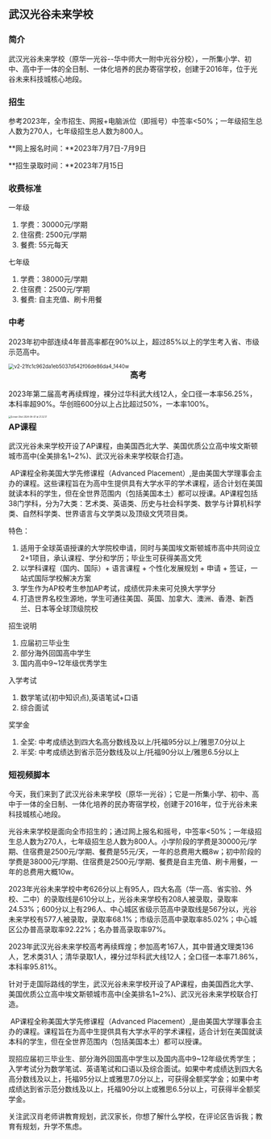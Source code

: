 ## 武汉光谷未来学校

### 简介

​		武汉光谷未来学校（原华一光谷--华中师大一附中光谷分校），一所集小学、初中、高中于一体的全日制、一体化培养的民办寄宿学校，创建于2016年，位于光谷未来科技城核心地段。

### 招生

​		参考2023年，全市招生、网报+电脑派位（即摇号）中签率<50%；一年级招生总人数为270人，七年级招生总人数为800人。

**网上报名时间：**2023年7月7日-7月9日

**招生录取时间：**2023年7月15日

### 收费标准

一年级

1. 学费：30000元/学期
2. 住宿费: 2500元/学期
3. 餐费: 55元每天

七年级

1. 学费：38000元/学期
2. 住宿费：2500元/学期
3. 餐费: 自主充值、刷卡用餐

### 中考

2023年初中部连续4年普高率都在90%以上，超过85%以上的学生考入省、市级示范高中。

<img src="https://pic1.zhimg.com/80/v2-21fc1c962da1eb5037d542f06de86da4_1440w.webp" alt="v2-21fc1c962da1eb5037d542f06de86da4_1440w" style="zoom:70%;" align="left"/>

### 高考

2023年第二届高考再续辉煌，裸分过华科武大线12人，全口径一本率56.25%，本科率超90%。华创班600分以上占比超过50%，一本率100%。

<img src="/Users/xiaozhongwen/Library/Application Support/typora-user-images/Screen Shot 2024-04-07 at 21.32.17.png" alt="Screen Shot 2024-04-07 at 21.32.17" style="zoom:30%;" align="left" />

### AP课程

​		武汉光谷未来学校开设了AP课程，由美国西北大学、美国优质公立高中埃文斯顿城市高中(全美排名1~2%)、武汉光谷未来学校联合打造。

​		AP课程全称美国大学先修课程（Advanced Placement）,是由美国大学理事会主办的课程。这些课程旨在为高中生提供具有大学水平的学术课程，适合计划在美国就读本科的学生，但在全世界范围内（包括美国本土）都可以授课。AP课程包括38门学科，分为7大类：艺术类、英语类、历史与社会科学类、数学与计算机科学类、自然科学类、世界语言与文学类以及顶级文凭项目类。

特色：

1. 适用于全球英语授课的大学院校申请，同时与美国埃文斯顿城市高中共同设立2+1项目，承认课程、学分和学历；毕业生可获得美高文凭
2. 以学科课程（国内、国际）+ 语言课程 + 个性化发展规划 + 申请 + 签证，一站式国际学校解决方案
3. 学生作为AP校考生参加AP考试，成绩优异未来可兑换大学学分
4. 打造世界名校生源地，学生可通往美国、英国、加拿大、澳洲、香港、新西兰、日本等全球顶级院校

招生说明

1. 应届初三毕业生
2. 部分海外回国高中学生
3. 国内高中9~12年级优秀学生

入学考试

1. 数学笔试(初中知识点),英语笔试+口语
2. 综合面试

奖学金

1. 全奖: 中考成绩达到四大名高分数线及以上/托福95分以上/雅思7.0分以上
2. 半奖: 中考成绩达到省示范分数线及以上/托福90分以上/雅思6.5分以上

### 短视频脚本

​		今天，我们来到了武汉光谷未来学校（原华一光谷）；它是一所集小学、初中、高中于一体的全日制、一体化培养的民办寄宿学校，创建于2016年，位于光谷未来科技城核心地段。

​		光谷未来学校是面向全市招生的；通过网上报名和摇号，中签率<50%；一年级招生总人数为270人，七年级招生总人数为800人。小学阶段的学费是30000元/学期、住宿费是2500元/学期、餐费是55元/天，一年的总费用大概8w；初中阶段的学费是38000元/学期、住宿费是2500元/学期、餐费是自主充值、刷卡用餐，一年的总费用大概10w。

​		2023年光谷未来学校中考626分以上有95人，四大名高（华一高、省实验、外校、二中）的录取线是610分以上，光谷未来学校有208人被录取，录取率24.53%；600分以上有296人、中心城区省级示范高中录取线是567分以，光谷未来学校有577人被录取，录取率68.1%；市级示范高中录取率85.02%；中心城区公办普高录取率92.22%；名办普高录取率97%。

​		2023年武汉光谷未来学校高考再续辉煌；参加高考167人，其中普通文理类136人，艺术类31人；清华录取1人，裸分过华科武大线12人；全口径一本率71.86%，本科率95.81%。

​		针对于走国际路线的学生，武汉光谷未来学校开设了AP课程，由美国西北大学、美国优质公立高中埃文斯顿城市高中(全美排名1~2%)、武汉光谷未来学校联合打造。

​		AP课程全称美国大学先修课程（Advanced Placement）,是由美国大学理事会主办的课程。课程旨在为高中生提供具有大学水平的学术课程，适合计划在美国就读本科的学生，但在全世界范围内（包括美国本土）都可以授课。

​		现招应届初三毕业生、部分海外回国高中学生以及国内高中9~12年级优秀学生；入学考试分为数学笔试、英语笔试和口语以及综合面试。如果中考成绩达到四大名高分数线及以上，托福95分以上或雅思7.0分以上，可获得全额奖学金；如果中考成绩达到省示范分数线及以上，托福90分以上或雅思6.5分以上，可获得半全额奖学金。

​		关注武汉肖老师讲教育规划，武汉家长，你想了解什么学校，在评论区告诉我；教育有规划，升学不焦虑。

